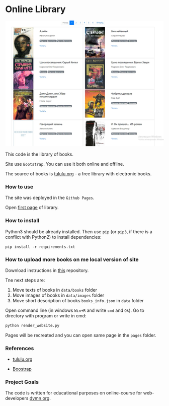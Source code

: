 # Online Library

![](media/SiteScreenShot.jpg)

This code is the library of books. 

Site use `Bootstrap`. You can use it both online and offline.
 
The source of books is [tululu.org](http://tululu.org/) - a free library with electronic books. 
    
### How to use

The site was deployed in the `Github Pages`.

Open [first page](https://kirillyabl.github.io/OnlineLibrary/pages/index1.html) of library.

### How to install

Python3 should be already installed. 
Then use `pip` (or `pip3`, if there is a conflict with Python2) to install dependencies:
```
pip install -r requirements.txt
```

### How to upload more books on me local version of site

Download instructions in [this](https://github.com/KirillYabl/tululu_parser) repository.

Tne next steps are:
1. Move texts of books in `data/books` folder
2. Move images of books in `data/images` folder
3. Move short description of books `books_info.json` in `data` folder

Open command line (in windows `Win+R` and write `cmd` and `Ok`). Go to directory with program or write in cmd:

```sh
python render_website.py
```

Pages will be recreated and you can open same page in the `pages` folder.

### References

- [tululu.org](http://tululu.org/)

- [Boostrap](https://getbootstrap.com/)

### Project Goals

The code is written for educational purposes on online-course for web-developers [dvmn.org](https://dvmn.org/).

